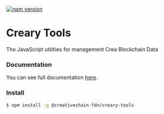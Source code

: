 [![npm version](https://badge.fury.io/js/%40creativechain-fdn%2Fcreary-tools.svg)](https://www.npmjs.com/package/@creativechain-fdn/creary-tools)

# Creary Tools
The JavaScript utilities for management Crea Blockchain Data

### Documentation
You can see full documentation [here](https://github.com/creativechain/creary-tools/wiki).

### Install
```bash 
$ npm install -g @creativechain-fdn/creary-tools 
```
